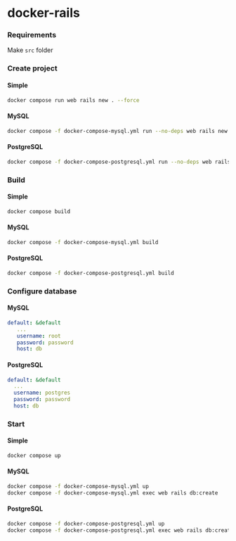# docker-rails

### Requirements

Make `src` folder

### Create project

#### Simple

```bash
docker compose run web rails new . --force
```

#### MySQL

```bash
docker compose -f docker-compose-mysql.yml run --no-deps web rails new . --force --database=mysql
```

#### PostgreSQL

```bash
docker compose -f docker-compose-postgresql.yml run --no-deps web rails new . --force --database=postgresql
```

### Build

#### Simple

```bash
docker compose build
```

#### MySQL

```bash
docker compose -f docker-compose-mysql.yml build
```

#### PostgreSQL

```bash
docker compose -f docker-compose-postgresql.yml build
```

### Configure database

#### MySQL

```yaml
default: &default
   ...
   username: root
   password: password
   host: db
```

#### PostgreSQL

```yaml
default: &default
  ...
  username: postgres
  password: password
  host: db
```

### Start

#### Simple

```bash
docker compose up
```

#### MySQL

```bash
docker compose -f docker-compose-mysql.yml up
docker compose -f docker-compose-mysql.yml exec web rails db:create
```

#### PostgreSQL

```bash
docker compose -f docker-compose-postgresql.yml up
docker compose -f docker-compose-postgresql.yml exec web rails db:create
```
